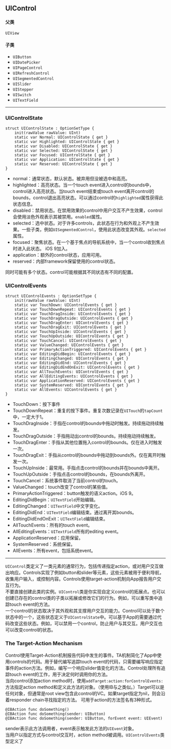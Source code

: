 ## UIControl
#### 父类
`UIView`

#### 子类
* `UIButton`
* `UIDatePicker`
* `UIPageControl`
* `UIRefreshControl`
* `UISegmentedControl`
* `UISlider`
* `UIStepper`
* `UISwitch`
* `UITextField`

---

### UIControlState

    struct UIControlState : OptionSetType {
        init(rawValue rawValue: UInt)
        static var Normal: UIControlState { get }
        static var Highlighted: UIControlState { get }
        static var Disabled: UIControlState { get }
        static var Selected: UIControlState { get }
        static var Focused: UIControlState { get }
        static var Application: UIControlState { get }
        static var Reserved: UIControlState { get }
    }

* normal：通常状态，默认状态。被弃用但没被选中和高亮。
* highlighted：高亮状态。当一个touch event进入control的bounds中，control进入高亮状态。当touch event结束或touch event离开control的bounds，control退出高亮状态。可以通过control的`highlighted`属性获得此状态信息。  
* disabled：禁用状态。在禁用效果的control中用户交互不产生效果，control会使用淡色外观表示其被禁用。`enabled`属性。
* selected：选中状态。对于许多controls，此状态在行为和外观上不产生效果。一些子类，例如`UISegmentedControl`，使用此状态改变其外观。`selected`属性。  
* focused：聚焦状态。在一个基于焦点的导航系统中，当一个control收到焦点时进入此状态。 iOS 9加入。
* application：额外的control状态，应用可用。
* reserved：内部framework保留使用的control状态。

同时可能有多个状态。control可能根据其不同状态有不同的配置。

### UIControlEvents
    struct UIControlEvents : OptionSetType {
        init(rawValue rawValue: UInt)
        static var TouchDown: UIControlEvents { get }
        static var TouchDownRepeat: UIControlEvents { get }
        static var TouchDragInside: UIControlEvents { get }
        static var TouchDragOutside: UIControlEvents { get }
        static var TouchDragEnter: UIControlEvents { get }
        static var TouchDragExit: UIControlEvents { get }
        static var TouchUpInside: UIControlEvents { get }
        static var TouchUpOutside: UIControlEvents { get }
        static var TouchCancel: UIControlEvents { get }
        static var ValueChanged: UIControlEvents { get }
        static var PrimaryActionTriggered: UIControlEvents { get }
        static var EditingDidBegin: UIControlEvents { get }
        static var EditingChanged: UIControlEvents { get }
        static var EditingDidEnd: UIControlEvents { get }
        static var EditingDidEndOnExit: UIControlEvents { get }
        static var AllTouchEvents: UIControlEvents { get }
        static var AllEditingEvents: UIControlEvents { get }
        static var ApplicationReserved: UIControlEvents { get }
        static var SystemReserved: UIControlEvents { get }
        static var AllEvents: UIControlEvents { get }
    }

* TouchDown：按下事件
* TouchDownRepeat：重复的按下事件。重复次数记录在`UITouch`的`tapCount`中，一定大于1。
* TouchDragInside：手指在control的bounds中拖动时触发。持续拖动持续触发。
* TouchDragOutside：手指拖动出control的bounds。持续拖动持续触发。
* TouchDragEnter：手指从其他位置拖入control的bounds。仅在进入时触发一次。
* TouchDragExit：手指从control的bounds中拖动到bounds外。仅在离开时触发一次。
* TouchUpInside：最常用。手指点击control的bounds并在bounds中离开。
* TouchUpOutside：手指点击control的bounds，在bounds外离开。
* TouchCancel：系统事件取消了当前control的touch。
* ValueChanged：touch改变了control的某些值。
* PrimaryActionTriggered：button触发的语义action。iOS 9。
* EditingDidBegin：`UITextField`开始编辑。
* EditingChanged：`UITextField`中文字变化。
* EditingDidEnd：`UITextField`编辑结束。通过离开其bounds。
* EditingDidEndOnExit：`UITextField`编辑结束。
* AllTouchEvents：所有的touch event。
* AllEditingEvents：`UITextField`所有的editing event。
* ApplicationReserved：应用保留。
* SystemReserved：系统保留。
* AllEvents：所有event，包括系统event。

---

`UIControl`类定义了一类元素的通常行为，包括传递指定action，或对用户交互做出响应。Controls实现了例如button和slider等元素，这些元素被用于便利导航，收集用户输入，或控制内容。Controls使用target-action机制向App报告用户交互行为。  
不要直接创建此类的实例。`UIControl`类是你实现自定义control的拓展点。也可以创建已存在的control类的子类以拓展或修改它们的行为。例如，可以重写类中追踪touch event的方法。  
一个control的状态取决于其外观和其支撑用户交互的能力。Control可以处于数个状态中的一个，这些状态定义于`UIControlState`中。可以基于App的需要通过代码改变这些状态。例如，可以禁用一个control，防止用户与其交互。用户交互也可以改变control的状态。  

### The Target-Action Mechanism
Control使用Target-Action机制报告代码中发生的事件。TA机制简化了App中使用controls的代码。用于替代编写追踪touch event的代码，只需要编写响应指定事件的action方法。例如，编写一个响应slider值变化的方法。Control处理所有追踪touch event的工作，用于决定何时调用你的方法。  
当向control添加action method时，使用`addTarget:action:forControlEvents:`方法指定action method和定义此方法的对象。（使用IB与之类似。）Target可以是任何对象，但通常是root view包含此control的VC。如果target指定为nil，则会沿着responder chain寻找指定的方法。
可用于action的方法签名有3种形式。

    @IBAction func doSomething()
    @IBAction func doSomething(sender: UIButton)
    @IBAction func doSomething(sender: UIButton, forEvent event: UIEvent)
    
sender表示此方法调用者，event表示触发此方法的`UIEvent`对象。  
当用户以指定方式与control交互时，action method被调用。`UIControlEvents`类型定义了
